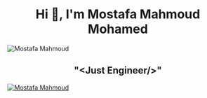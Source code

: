 <h1 align = "center"> Hi 👋, I'm Mostafa Mahmoud Mohamed </h1>
<p align="left"> <img src="https://komarev.com/ghpvc/?username=mostafa-shoman&label=Profile%20views&color=0e75b6&style=flat" alt="Mostafa Mahmoud" /> </p>
<h2 align="center">"&ltJust Engineer/&gt"</h2>
<p align="left"> <a href="https://github.com/ryo-ma/github-profile-trophy"><img src="https://github-profile-trophy.vercel.app/?username=mostafa-shoman" alt="Mostafa Mahmoud" /></a> </p>
<!--
**mostafa-shoman/mostafa-shoman** is a ✨ _special_ ✨ repository because its `README.md` (this file) appears on your GitHub profile.

Here are some ideas to get you started:

- 🔭 I’m currently working on ...
- 🌱 I’m currently learning ...
- 👯 I’m looking to collaborate on ...
- 🤔 I’m looking for help with ...
- 💬 Ask me about ...
- 📫 How to reach me: ...
- 😄 Pronouns: ...
- ⚡ Fun fact: ...
-->
